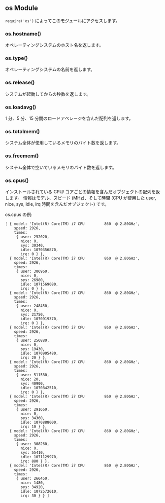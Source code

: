 ## os Module

<!--

Use `require('os')` to access this module.

-->
`require('os')` によってこのモジュールにアクセスします。

### os.hostname()

<!--

Returns the hostname of the operating system.

-->
オペレーティングシステムのホスト名を返します。

### os.type()

<!--

Returns the operating system name.

-->
オペレーティングシステムの名前を返します。

### os.release()

<!--

Returns the operating system release.

->
オペレーティングシステムのリリースを返します。

### os.isWindows

True on windows, false otherwise.

### os.uptime()

<!--

Returns the system uptime in seconds.

-->

システムが起動してからの秒数を返します。

### os.loadavg()

<!--

Returns an array containing the 1, 5, and 15 minute load averages.

-->
1 分、5 分、15 分間のロードアベレージを含んだ配列を返します。

### os.totalmem()

<!--

Returns the total amount of system memory in bytes.

-->
システム全体が使用しているメモリのバイト数を返します。

### os.freemem()

<!--

Returns the amount of free system memory in bytes.

-->
システム全体で空いているメモリのバイト数を返します。

### os.cpus()

<!--

Returns an array of objects containing information about each CPU/core installed: model, speed (in MHz), and times (an object containing the number of CPU ticks spent in: user, nice, sys, idle, and irq).

-->
インストールされている CPU/ コアごとの情報を含んだオブジェクトの配列を返します。
情報はモデル、スピード (MHz)、そして時間 (CPU が使用した user, nice, sys, idle, irq 時間を含んだオブジェクト) です。

<!--

Example inspection of os.cpus:

-->
os.cpus の例:

    [ { model: 'Intel(R) Core(TM) i7 CPU         860  @ 2.80GHz',
        speed: 2926,
        times:
         { user: 252020,
           nice: 0,
           sys: 30340,
           idle: 1070356870,
           irq: 0 } },
      { model: 'Intel(R) Core(TM) i7 CPU         860  @ 2.80GHz',
        speed: 2926,
        times:
         { user: 306960,
           nice: 0,
           sys: 26980,
           idle: 1071569080,
           irq: 0 } },
      { model: 'Intel(R) Core(TM) i7 CPU         860  @ 2.80GHz',
        speed: 2926,
        times:
         { user: 248450,
           nice: 0,
           sys: 21750,
           idle: 1070919370,
           irq: 0 } },
      { model: 'Intel(R) Core(TM) i7 CPU         860  @ 2.80GHz',
        speed: 2926,
        times:
         { user: 256880,
           nice: 0,
           sys: 19430,
           idle: 1070905480,
           irq: 20 } },
      { model: 'Intel(R) Core(TM) i7 CPU         860  @ 2.80GHz',
        speed: 2926,
        times:
         { user: 511580,
           nice: 20,
           sys: 40900,
           idle: 1070842510,
           irq: 0 } },
      { model: 'Intel(R) Core(TM) i7 CPU         860  @ 2.80GHz',
        speed: 2926,
        times:
         { user: 291660,
           nice: 0,
           sys: 34360,
           idle: 1070888000,
           irq: 10 } },
      { model: 'Intel(R) Core(TM) i7 CPU         860  @ 2.80GHz',
        speed: 2926,
        times:
         { user: 308260,
           nice: 0,
           sys: 55410,
           idle: 1071129970,
           irq: 880 } },
      { model: 'Intel(R) Core(TM) i7 CPU         860  @ 2.80GHz',
        speed: 2926,
        times:
         { user: 266450,
           nice: 1480,
           sys: 34920,
           idle: 1072572010,
           irq: 30 } } ]
